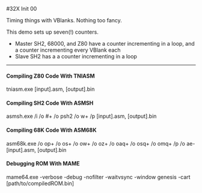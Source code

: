 #32X Init 00

Timing things with VBlanks. Nothing too fancy.

This demo sets up seven(!) counters.
  - Master SH2, 68000, and Z80 have a counter incrementing in a loop, and a counter incrementing every VBlank each
  - Slave SH2 has a a counter incrementing in a loop

----

#### Compiling Z80 Code With TNIASM ####
tniasm.exe [input].asm, [output].bin

#### Compiling SH2 Code With ASMSH ####
asmsh.exe  /i /o #+ /o psh2 /o w+ /p [input].asm, [output].bin

#### Compiling 68K Code With ASM68K ####
asm68k.exe /o op+ /o os+ /o ow+ /o oz+ /o oaq+ /o osq+ /o omq+ /p /o ae- [input].asm, [output].bin

#### Debugging ROM With MAME ####
mame64.exe -verbose -debug -nofilter -waitvsync -window genesis -cart [path/to/compiledROM.bin]
